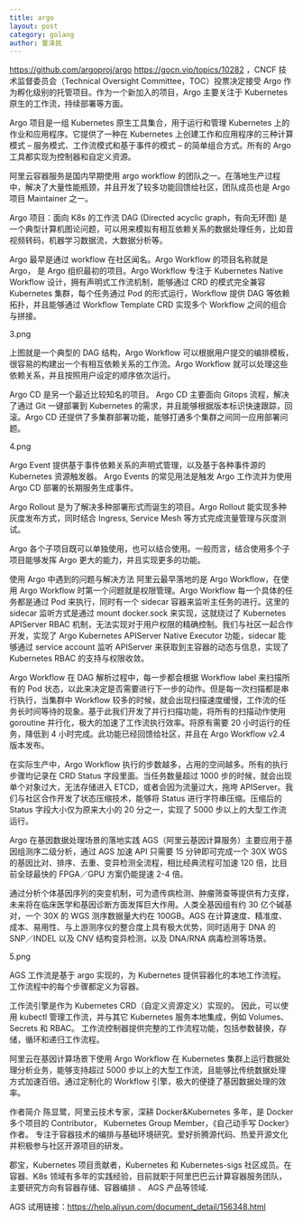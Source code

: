 ```yaml
---
title: argo
layout: post
category: golang
author: 夏泽民
---
```

https://github.com/argoproj/argo
https://gocn.vip/topics/10282
，CNCF 技术监督委员会（Technical Oversight Committee，TOC）投票决定接受 Argo 作为孵化级别的托管项目。作为一个新加入的项目，Argo 主要关注于 Kubernetes 原生的工作流，持续部署等方面。

Argo 项目是一组 Kubernetes 原生工具集合，用于运行和管理 Kubernetes 上的作业和应用程序。它提供了一种在 Kubernetes 上创建工作和应用程序的三种计算模式 – 服务模式、工作流模式和基于事件的模式 – 的简单组合方式。所有的 Argo 工具都实现为控制器和自定义资源。
<!-- more -->
阿里云容器服务是国内早期使用 argo workflow 的团队之一。在落地生产过程中，解决了大量性能瓶颈，并且开发了较多功能回馈给社区，团队成员也是 Argo 项目 Maintainer 之一。

Argo 项目：面向 K8s 的工作流
DAG (Directed acyclic graph，有向无环图) 是一个典型计算机图论问题，可以用来模拟有相互依赖关系的数据处理任务，比如音视频转码，机器学习数据流，大数据分析等。

Argo 最早是通过 workflow 在社区闻名。Argo Workflow 的项目名称就是 Argo， 是 Argo 组织最初的项目。Argo Workflow 专注于 Kubernetes Native Workflow 设计，拥有声明式工作流机制，能够通过 CRD 的模式完全兼容 Kubernetes 集群，每个任务通过 Pod 的形式运行，Workflow 提供 DAG 等依赖拓扑，并且能够通过 Workflow Template CRD 实现多个 Workflow 之间的组合与拼接。

3.png

上图就是一个典型的 DAG 结构，Argo Workflow 可以根据用户提交的编排模板，很容易的构建出一个有相互依赖关系的工作流。Argo Workflow 就可以处理这些依赖关系，并且按照用户设定的顺序依次运行。

Argo CD 是另一个最近比较知名的项目。 Argo CD 主要面向 Gitops 流程，解决了通过 Git 一键部署到 Kubernetes 的需求，并且能够根据版本标识快速跟踪，回滚。Argo CD 还提供了多集群部署功能，能够打通多个集群之间同一应用部署问题。

4.png

Argo Event 提供基于事件依赖关系的声明式管理，以及基于各种事件源的 Kubernetes 资源触发器。 Argo Events 的常见用法是触发 Argo 工作流并为使用 Argo CD 部署的长期服务生成事件。

Argo Rollout 是为了解决多种部署形式而诞生的项目。Argo Rollout 能实现多种灰度发布方式，同时结合 Ingress, Service Mesh 等方式完成流量管理与灰度测试。

Argo 各个子项目既可以单独使用，也可以结合使用。一般而言，结合使用多个子项目能够发挥 Argo 更大的能力，并且实现更多的功能。

使用 Argo 中遇到的问题与解决方法
阿里云最早落地的是 Argo Workflow，在使用 Argo Workflow 时第一个问题就是权限管理。Argo Workflow 每一个具体的任务都是通过 Pod 来执行，同时有一个 sidecar 容器来监听主任务的进行。这里的 sidecar 监听方式是通过 mount docker.sock 来实现，这就绕过了 Kubernetes APIServer RBAC 机制，无法实现对于用户权限的精确控制。我们与社区一起合作开发，实现了 Argo Kubernetes APIServer Native Executor 功能，sidecar 能够通过 service account 监听 APIServer 来获取到主容器的动态与信息，实现了 Kubernetes RBAC 的支持与权限收敛。

Argo Workflow 在 DAG 解析过程中，每一步都会根据 Workflow label 来扫描所有的 Pod 状态，以此来决定是否需要进行下一步的动作。但是每一次扫描都是串行执行，当集群中 Workflow 较多的时候，就会出现扫描速度缓慢，工作流的任务长时间等待的现象。基于此我们开发了并行扫描功能，将所有的扫描动作使用 goroutine 并行化，极大的加速了工作流执行效率。将原有需要 20 小时运行的任务，降低到 4 小时完成。此功能已经回馈给社区，并且在 Argo Workflow v2.4 版本发布。

在实际生产中，Argo Workflow 执行的步数越多，占用的空间越多。所有的执行步骤均记录在 CRD Status 字段里面。当任务数量超过 1000 步的时候，就会出现单个对象过大，无法存储进入 ETCD，或者会因为流量过大，拖垮 APIServer。我们与社区合作开发了状态压缩技术，能够将 Status 进行字符串压缩。压缩后的 Status 字段大小仅为原来大小的 20 分之一，实现了 5000 步以上的大型工作流运行。

Argo 在基因数据处理场景的落地实践
AGS（阿里云基因计算服务）主要应用于基因组测序二级分析，通过 AGS 加速 API 只需要 15 分钟即可完成一个 30X WGS 的基因比对、排序、去重、变异检测全流程，相比经典流程可加速 120 倍，比目前全球最快的 FPGA／GPU  方案仍能提速 2-4 倍。

通过分析个体基因序列的突变机制，可为遗传病检测、肿瘤筛查等提供有力支撑，未来将在临床医学和基因诊断方面发挥巨大作用。人类全基因组有约 30 亿个碱基对，一个 30X 的 WGS 测序数据量大约在 100GB。AGS 在计算速度、精准度、成本、易用性、与上游测序仪的整合度上具有极大优势，同时适用于 DNA 的 SNP／INDEL 以及 CNV 结构变异检测，以及 DNA/RNA 病毒检测等场景。

5.png

AGS 工作流是基于 argo 实现的，为 Kubernetes 提供容器化的本地工作流程。工作流程中的每个步骤都定义为容器。

工作流引擎是作为 Kubernetes CRD（自定义资源定义）实现的。 因此，可以使用 kubectl 管理工作流，并与其它 Kubernetes 服务本地集成，例如 Volumes、Secrets 和 RBAC。 工作流控制器提供完整的工作流程功能，包括参数替换，存储，循环和递归工作流程。

阿里云在基因计算场景下使用 Argo Workflow 在 Kubernetes 集群上运行数据处理分析业务，能够支持超过 5000 步以上的大型工作流，且能够比传统数据处理方式加速百倍。通过定制化的 Workflow 引擎，极大的便捷了基因数据处理的效率。

作者简介
陈显鹭，阿里云技术专家，深耕 Docker&Kubernetes 多年，是 Docker 多个项目的 Contributor， Kubernetes Group Member，《自己动手写 Docker》作者。 专注于容器技术的编排与基础环境研究。爱好折腾源代码、热爱开源文化并积极参与社区开源项目的研发。

郡宝，Kubernetes 项目贡献者，Kubernetes 和 Kubernetes-sigs 社区成员。在容器、K8s 领域有多年的实践经验，目前就职于阿里巴巴云计算容器服务团队，主要研究方向有容器存储、容器编排 、 AGS 产品等领域.

AGS 试用链接：https://help.aliyun.com/document_detail/156348.html
